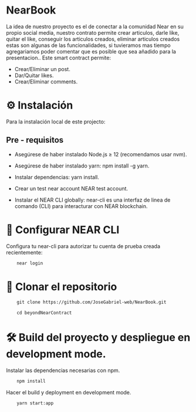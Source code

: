 # NearBook

La idea de nuestro proyecto es el de conectar a la comunidad Near en su propio social media, nuestro contrato permite crear articulos, darle like, quitar el like, conseguir los articulos creados, eliminar articulos creados estas son algunas de las funcionalidades, si tuvieramos mas tiempo agregariamos poder comentar que es posible que sea añadido para la presentacion.. Este smart contract permite:

- Crear/Eliminar un post.
- Dar/Quitar likes.
- Crear/Eliminar comments.


# :gear: Instalación

Para la instalación local de este projecto:

## Pre - requisitos

- Asegúrese de haber instalado Node.js ≥ 12 (recomendamos usar nvm).

- Asegúrese de haber instalado yarn: npm install -g yarn.

- Instalar dependencias: yarn install.

- Crear un test near account NEAR test account.

- Instalar el NEAR CLI globally: near-cli es una interfaz de linea de comando (CLI) para interacturar con NEAR blockchain.

# :key: Configurar NEAR CLI

Configura tu near-cli para autorizar tu cuenta de prueba creada recientemente:

```html
    near login
```

# :page_facing_up:	 Clonar el repositorio

```html
    git clone https://github.com/JoseGabriel-web/NearBook.git
```

```html
    cd beyondNearContract
```

# :hammer_and_wrench: Build del proyecto y despliegue en development mode.

Instalar las dependencias necesarias con npm.


```html
    npm install
```

Hacer el build y deployment en development mode.


```html
    yarn start:app
```